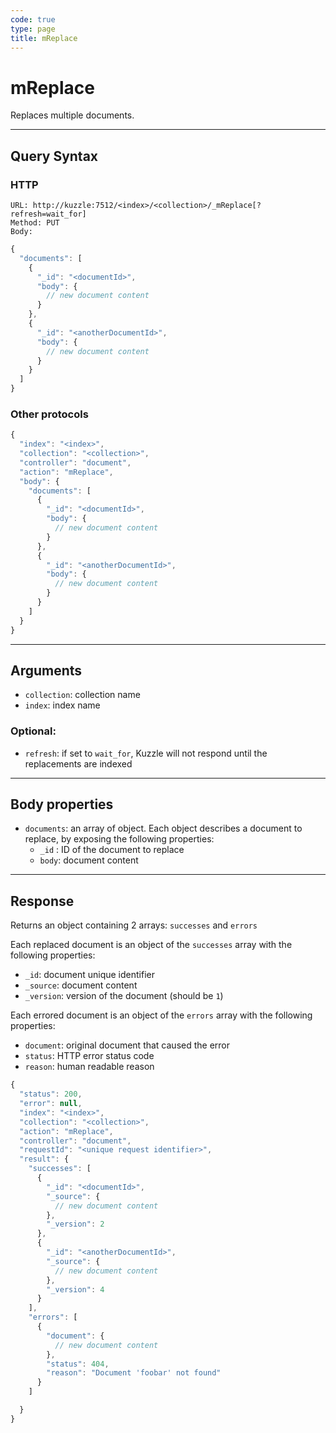 ```yaml
---
code: true
type: page
title: mReplace
---
```


# mReplace

Replaces multiple documents.

---

## Query Syntax

### HTTP

```http
URL: http://kuzzle:7512/<index>/<collection>/_mReplace[?refresh=wait_for]
Method: PUT
Body:
```

```js
{
  "documents": [
    {
      "_id": "<documentId>",
      "body": {
        // new document content
      }
    },
    {
      "_id": "<anotherDocumentId>",
      "body": {
        // new document content
      }
    }
  ]
}
```

### Other protocols

```js
{
  "index": "<index>",
  "collection": "<collection>",
  "controller": "document",
  "action": "mReplace",
  "body": {
    "documents": [
      {
        "_id": "<documentId>",
        "body": {
          // new document content
        }
      },
      {
        "_id": "<anotherDocumentId>",
        "body": {
          // new document content
        }
      }
    ]
  }
}
```

---

## Arguments

- `collection`: collection name
- `index`: index name

### Optional:

- `refresh`: if set to `wait_for`, Kuzzle will not respond until the replacements are indexed

---

## Body properties

- `documents`: an array of object. Each object describes a document to replace, by exposing the following properties:
  - `_id` : ID of the document to replace
  - `body`: document content

---

## Response

Returns an object containing 2 arrays: `successes` and `errors`

Each replaced document is an object of the `successes` array with the following properties:

- `_id`: document unique identifier
- `_source`: document content
- `_version`: version of the document (should be `1`)

Each errored document is an object of the `errors` array with the following properties:

- `document`: original document that caused the error
- `status`: HTTP error status code
- `reason`: human readable reason

```js
{
  "status": 200,
  "error": null,
  "index": "<index>",
  "collection": "<collection>",
  "action": "mReplace",
  "controller": "document",
  "requestId": "<unique request identifier>",
  "result": {
    "successes": [
      {
        "_id": "<documentId>",
        "_source": {
          // new document content
        },
        "_version": 2
      },
      {
        "_id": "<anotherDocumentId>",
        "_source": {
          // new document content
        },
        "_version": 4
      }
    ],
    "errors": [
      {
        "document": {
          // new document content
        },
        "status": 404,
        "reason": "Document 'foobar' not found"
      }
    ]

  }
}
```
